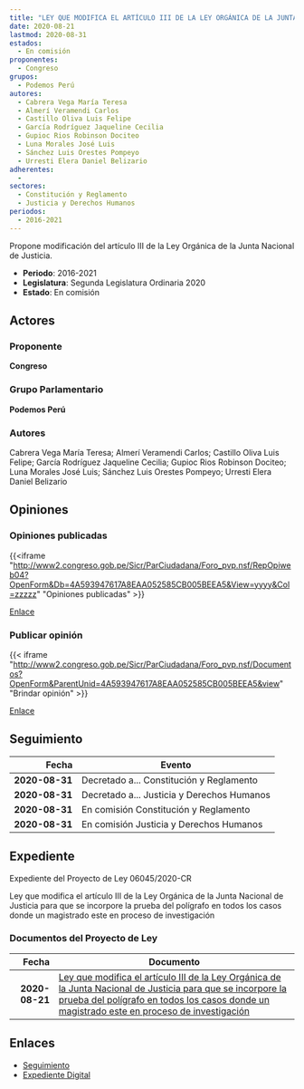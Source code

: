 ```yaml
---
title: "LEY QUE MODIFICA EL ARTÍCULO III DE LA LEY ORGÁNICA DE LA JUNTA NACIONAL DE JUSTICIA, PARA QUE SE INCORPORE LA PRUEBA DEL POLÍGRAFO EN TODOS LOS CASOS DONDE UN MAGISTRADO ESTE EN PROCESO DE INVESTIGACIÓN"
date: 2020-08-21
lastmod: 2020-08-31
estados: 
  - En comisión
proponentes: 
  - Congreso
grupos: 
  - Podemos Perú
autores: 
  - Cabrera Vega María Teresa
  - Almerí Veramendi Carlos
  - Castillo Oliva Luis Felipe
  - García Rodríguez Jaqueline Cecilia
  - Gupioc Rios Robinson Dociteo
  - Luna Morales José Luis
  - Sánchez Luis Orestes Pompeyo
  - Urresti Elera Daniel Belizario
adherentes: 
  - 
sectores: 
  - Constitución y Reglamento
  - Justicia y Derechos Humanos
periodos: 
  - 2016-2021
---
```


Propone modificación del artículo III de la Ley Orgánica de la Junta Nacional de Justicia.

- **Periodo**: 2016-2021
- **Legislatura**: Segunda Legislatura Ordinaria 2020
- **Estado**: En comisión

## Actores

### Proponente

**Congreso**

### Grupo Parlamentario

**Podemos Perú**

### Autores

Cabrera Vega María Teresa; Almerí Veramendi Carlos; Castillo Oliva Luis Felipe; García Rodríguez Jaqueline Cecilia; Gupioc Rios Robinson Dociteo; Luna Morales José Luis; Sánchez Luis Orestes Pompeyo; Urresti Elera Daniel Belizario


## Opiniones

### Opiniones publicadas

{{<iframe "http://www2.congreso.gob.pe/Sicr/ParCiudadana/Foro_pvp.nsf/RepOpiweb04?OpenForm&Db=4A593947617A8EAA052585CB005BEEA5&View=yyyy&Col=zzzzz" "Opiniones publicadas" >}}

[Enlace](http://www2.congreso.gob.pe/Sicr/ParCiudadana/Foro_pvp.nsf/RepOpiweb04?OpenForm&Db=4A593947617A8EAA052585CB005BEEA5&View=yyyy&Col=zzzzz)
### Publicar opinión

{{< iframe "http://www2.congreso.gob.pe/Sicr/ParCiudadana/Foro_pvp.nsf/Documentos?OpenForm&ParentUnid=4A593947617A8EAA052585CB005BEEA5&view" "Brindar opinión" >}}

[Enlace](http://www2.congreso.gob.pe/Sicr/ParCiudadana/Foro_pvp.nsf/Documentos?OpenForm&ParentUnid=4A593947617A8EAA052585CB005BEEA5&view)

## Seguimiento

| Fecha | Evento |
|------:|--------|
| **2020-08-31** | Decretado a... Constitución y Reglamento|
| **2020-08-31** | Decretado a... Justicia y Derechos Humanos|
| **2020-08-31** | En comisión Constitución y Reglamento|
| **2020-08-31** | En comisión Justicia y Derechos Humanos|


## Expediente

Expediente del Proyecto de Ley 06045/2020-CR

Ley que modifica el artículo III de la Ley Orgánica de la Junta Nacional de Justicia para que se incorpore la prueba del polígrafo en todos los casos donde un magistrado este en proceso de investigación


### Documentos del Proyecto de Ley

| Fecha | Documento |
|------:|--------|
| **2020-08-21** | [Ley que modifica el artículo III de la Ley Orgánica de la Junta Nacional de Justicia para que se incorpore la prueba del polígrafo en todos los casos donde un magistrado este en proceso de investigación](http://www.leyes.congreso.gob.pe/Documentos/2016_2021/Proyectos_de_Ley_y_de_Resoluciones_Legislativas/PL06045-20200821.pdf) |

## Enlaces 

- [Seguimiento](http://www2.congreso.gob.pe/Sicr/TraDocEstProc/CLProLey2016.nsf/f7fff46988ca05b1052578e100829cc7/c07bdf7c4b46265f052585cb0066d231?OpenDocument)
- [Expediente Digital](http://www2.congreso.gob.pe/Sicr/TraDocEstProc/CLProLey2016.nsf/f7fff46988ca05b1052578e100829cc7/c07bdf7c4b46265f052585cb0066d231?OpenDocument&Click=05257FB7005EB655.eb71d0cf91d8294e05256cdf006b5706/$Body/0.1C6C)
